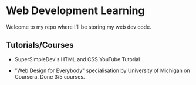 # Web Development Learning

Welcome to my repo where I'll be storing my web dev code.

## Tutorials/Courses

* SuperSimpleDev's HTML and CSS YouTube Tutorial

* "Web Design for Everybody" specialisation by University of Michigan on Coursera. Done 3/5 courses.

